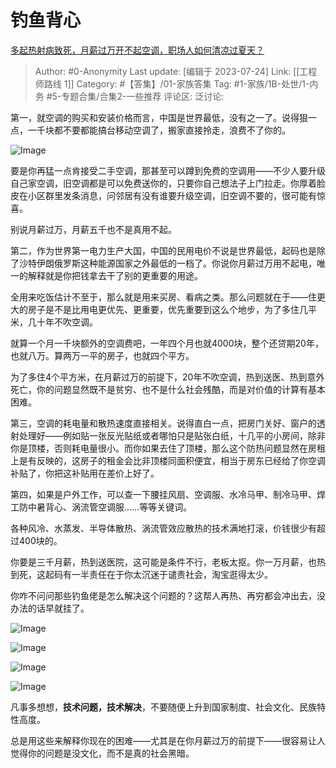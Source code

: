 # 钓鱼背心
[多起热射病致死，月薪过万开不起空调，职场人如何清凉过夏天？](https://www.zhihu.com/question/613685894/answer/3133445647)

> Author: #0-Anonymity
> Last update: [编辑于 2023-07-24]
> Link: [[工程师路线 1]]
> Category: #【答集】/01-家族答集 
> Tag: #1-家族/1B-处世/1-内务 #5-专题合集/合集2-一些推荐
> 评论区:
> 泛讨论:

第一，就空调的购买和安装价格而言，中国是世界最低，没有之一了。说得狠一点，一千块都不要都能搞台移动空调了，搬家直接拎走，浪费不了你的。

![Image](https://picx.zhimg.com/50/v2-badaec138cb463547bfe4cf84ea46134_720w.jpg?source=1940ef5c)

要是你再猛一点肯接受二手空调，那甚至可以蹲到免费的空调用——不少人要升级自己家空调，旧空调都是可以免费送你的，只要你自己想法子上门拉走。你厚着脸皮在小区群里发条消息，问邻居有没有谁要升级空调，旧空调不要的，很可能有惊喜。

别说月薪过万，月薪五千也不是真用不起。

第二，作为世界第一电力生产大国，中国的民用电价不说是世界最低，起码也是除了沙特伊朗俄罗斯这种能源国家之外最低的一档了。你说你月薪过万用不起电，唯一的解释就是你把钱拿去干了别的更重要的用途。

全用来吃饭估计不至于，那么就是用来买房、看病之类。那么问题就在于——住更大的房子是不是比用电更优先、更重要，优先重要到这么个地步，为了多住几平米，几十年不吹空调。

就算一个月一千块额外的空调费吧，一年四个月也就4000块，整个还贷期20年，也就八万。算两万一平的房子，也就四个平方。

为了多住4个平方米，在月薪过万的前提下，20年不吹空调，热到送医、热到意外死亡，你的问题显然既不是贫穷、也不是什么社会残酷，而是对价值的计算有基本困难。

第三，空调的耗电量和散热速度直接相关。说得直白一点，把房门关好、窗户的透射处理好——例如贴一张反光贴纸或者哪怕只是贴张白纸，十几平的小房间，除非你是顶楼，否则耗电量很小。而你如果去住了顶楼，那么这个防热问题显然在房租上是有反映的，这房子的租金会比非顶楼同面积便宜，相当于房东已经给了你空调补贴了，你把这补贴用在差价上好了。

第四，如果是户外工作，可以查一下腰挂风扇、空调服、水冷马甲、制冷马甲、焊工防中暑背心、涡流管空调服……等等关键词。

各种风冷、水蒸发、半导体散热、涡流管效应散热的技术满地打滚，价钱很少有超过400块的。

你要是三千月薪，热到送医院，这可能是条件不行，老板太抠。你一万月薪，也热到死，这起码有一半责任在于你太沉迷于谴责社会，淘宝逛得太少。

你咋不问问那些钓鱼佬是怎么解决这个问题的？这帮人再热、再穷都会冲出去，没办法的话早就挂了。

![Image](https://pic1.zhimg.com/50/v2-84b801a48aecfc60f3e1c2e7cce06da3_720w.jpg?source=1940ef5c)

![Image](https://pica.zhimg.com/50/v2-3cc4dd0b10dfddf9b30ff57deea59a34_720w.jpg?source=1940ef5c)

![Image](https://picx.zhimg.com/50/v2-90346e642164f5d9326dc67db046ebbc_720w.jpg?source=1940ef5c)

![Image](https://picx.zhimg.com/50/v2-bbc73b65c6eada216faa52a841ed41b2_720w.jpg?source=1940ef5c)

凡事多想想，**技术问题，技术解决**，不要随便上升到国家制度、社会文化、民族特性高度。

总是用这些来解释你现在的困难——尤其是在你月薪过万的前提下——很容易让人觉得你的问题是没文化，而不是真的社会黑暗。
